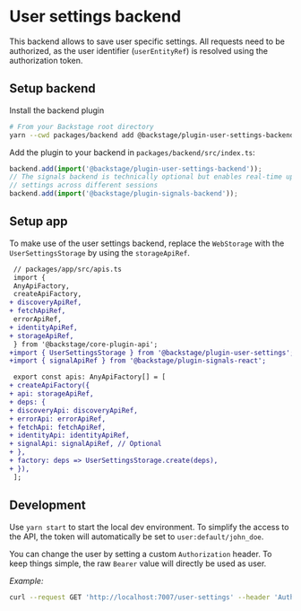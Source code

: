 # User settings backend

This backend allows to save user specific settings. All requests need to be
authorized, as the user identifier (`userEntityRef`) is resolved using the
authorization token.

## Setup backend

Install the backend plugin

```bash
# From your Backstage root directory
yarn --cwd packages/backend add @backstage/plugin-user-settings-backend @backstage/plugin-signals-backend
```

Add the plugin to your backend in `packages/backend/src/index.ts`:

```ts
backend.add(import('@backstage/plugin-user-settings-backend'));
// The signals backend is technically optional but enables real-time update of user
// settings across different sessions
backend.add(import('@backstage/plugin-signals-backend'));
```

## Setup app

To make use of the user settings backend, replace the `WebStorage` with the
`UserSettingsStorage` by using the `storageApiRef`.

```diff
 // packages/app/src/apis.ts
 import {
 AnyApiFactory,
 createApiFactory,
+ discoveryApiRef,
+ fetchApiRef,
 errorApiRef,
+ identityApiRef,
+ storageApiRef,
 } from '@backstage/core-plugin-api';
+import { UserSettingsStorage } from '@backstage/plugin-user-settings';
+import { signalApiRef } from '@backstage/plugin-signals-react';

 export const apis: AnyApiFactory[] = [
+ createApiFactory({
+ api: storageApiRef,
+ deps: {
+ discoveryApi: discoveryApiRef,
+ errorApi: errorApiRef,
+ fetchApi: fetchApiRef,
+ identityApi: identityApiRef,
+ signalApi: signalApiRef, // Optional
+ },
+ factory: deps => UserSettingsStorage.create(deps),
+ }),
 ];
```

## Development

Use `yarn start` to start the local dev environment. To simplify the access to
the API, the token will automatically be set to `user:default/john_doe`.

You can change the user by setting a custom `Authorization` header. To keep
things simple, the raw `Bearer` value will directly be used as user.

_Example:_

```bash
curl --request GET 'http://localhost:7007/user-settings' --header 'Authorization: Bearer user:default/custom-user'
```
